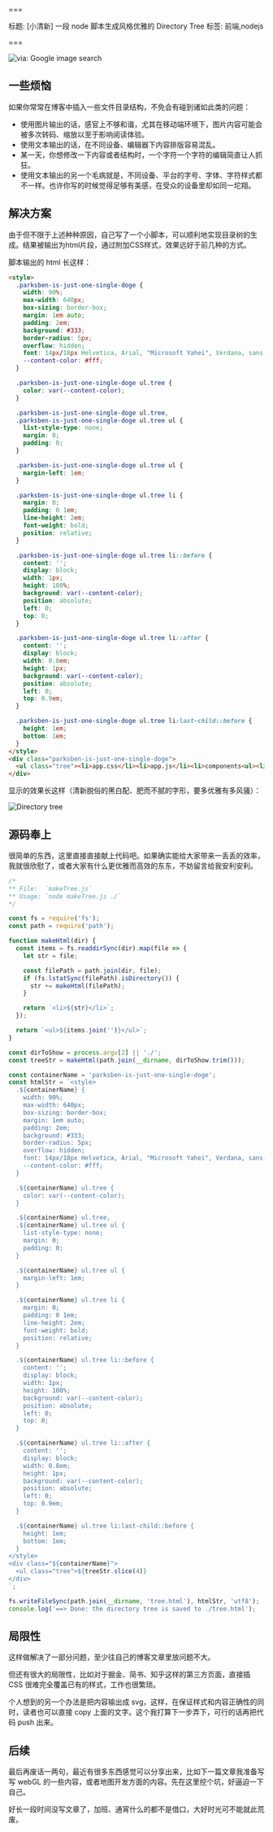 ===

标题: [小清新] 一段 node 脚本生成风格优雅的 Directory Tree
标签: 前端,nodejs

===

![via: Google image search](./thumb.jpg)

## 一些烦恼

如果你常常在博客中插入一些文件目录结构，不免会有碰到诸如此类的问题：

* 使用图片输出的话，感官上不够和谐，尤其在移动端环境下，图片内容可能会被多次转码、缩放以至于影响阅读体验。
* 使用文本输出的话，在不同设备、编辑器下内容排版容易混乱。
* 某一天，你想修改一下内容或者结构时，一个字符一个字符的编辑简直让人抓狂。
* 使用文本输出的另一个毛病就是，不同设备、平台的字号、字体、字符样式都不一样。也许你写的时候觉得足够有美感，在受众的设备里却如同一坨翔。

## 解决方案

由于但不限于上述种种原因，自己写了一个小脚本，可以顺利地实现目录树的生成。结果被输出为html片段，通过附加CSS样式，效果远好于前几种的方式。

脚本输出的 html 长这样：

~~~html
<style>
  .parksben-is-just-one-single-doge {
    width: 90%;
    max-width: 640px;
    box-sizing: border-box;
    margin: 1em auto;
    padding: 2em;
    background: #333;
    border-radius: 5px;
    overflow: hidden;
    font: 14px/18px Helvetica, Arial, "Microsoft Yahei", Verdana, sans-serif;
    --content-color: #fff;
  }

  .parksben-is-just-one-single-doge ul.tree {
    color: var(--content-color);
  }

  .parksben-is-just-one-single-doge ul.tree,
  .parksben-is-just-one-single-doge ul.tree ul {
    list-style-type: none;
    margin: 0;
    padding: 0;
  }

  .parksben-is-just-one-single-doge ul.tree ul {
    margin-left: 1em;
  }

  .parksben-is-just-one-single-doge ul.tree li {
    margin: 0;
    padding: 0 1em;
    line-height: 2em;
    font-weight: bold;
    position: relative;
  }

  .parksben-is-just-one-single-doge ul.tree li::before {
    content: '';
    display: block;
    width: 1px;
    height: 100%;
    background: var(--content-color);
    position: absolute;
    left: 0;
    top: 0;
  }

  .parksben-is-just-one-single-doge ul.tree li::after {
    content: '';
    display: block;
    width: 0.8em;
    height: 1px;
    background: var(--content-color);
    position: absolute;
    left: 0;
    top: 0.9em;
  }

  .parksben-is-just-one-single-doge ul.tree li:last-child::before {
    height: 1em;
    bottom: 1em;
  }
</style>
<div class="parksben-is-just-one-single-doge">
  <ul class="tree"><li>app.css</li><li>app.js</li><li>components<ul><li>Bar3d<ul><li>index.js</li><li>shaders<ul><li>index.js</li></ul></li><li>style.css</li><li>utils<ul><li>mesh.js</li><li>webgl.js</li></ul></li></ul></li><li>Button<ul><li>index.js</li><li>style.css</li></ul></li><li>DragImg<ul><li>index.js</li><li>style.css</li></ul></li><li>PlayStarBySvg<ul><li>index.js</li><li>style.css</li></ul></li><li>PlayStarInCanvas<ul><li>index.js</li><li>style.css</li></ul></li></ul></li><li>utils<ul><li>index.js</li></ul></li></ul>
</div>
~~~

显示的效果长这样（清新脱俗的黑白配、肥而不腻的字形，要多优雅有多风骚）：

![Directory tree](./directory.jpg)

## 源码奉上

很简单的东西，这里直接直接献上代码吧。如果确实能给大家带来一丢丢的效率，我就很欣慰了，或者大家有什么更优雅而高效的东东，不妨留言给我安利安利。

~~~js
/*
** File:  `makeTree.js`
** Usage: `node makeTree.js ./`
*/

const fs = require('fs');
const path = require('path');

function makeHtml(dir) {
  const items = fs.readdirSync(dir).map(file => {
    let str = file;

    const filePath = path.join(dir, file);
    if (fs.lstatSync(filePath).isDirectory()) {
      str += makeHtml(filePath);
    }

    return `<li>${str}</li>`;
  });

  return `<ul>${items.join('')}</ul>`;
}

const dirToShow = process.argv[2] || './';
const treeStr = makeHtml(path.join(__dirname, dirToShow.trim()));

const containerName = 'parksben-is-just-one-single-doge';
const htmlStr = `<style>
  .${containerName} {
    width: 90%;
    max-width: 640px;
    box-sizing: border-box;
    margin: 1em auto;
    padding: 2em;
    background: #333;
    border-radius: 5px;
    overflow: hidden;
    font: 14px/18px Helvetica, Arial, "Microsoft Yahei", Verdana, sans-serif;
    --content-color: #fff;
  }

  .${containerName} ul.tree {
    color: var(--content-color);
  }

  .${containerName} ul.tree,
  .${containerName} ul.tree ul {
    list-style-type: none;
    margin: 0;
    padding: 0;
  }

  .${containerName} ul.tree ul {
    margin-left: 1em;
  }

  .${containerName} ul.tree li {
    margin: 0;
    padding: 0 1em;
    line-height: 2em;
    font-weight: bold;
    position: relative;
  }

  .${containerName} ul.tree li::before {
    content: '';
    display: block;
    width: 1px;
    height: 100%;
    background: var(--content-color);
    position: absolute;
    left: 0;
    top: 0;
  }

  .${containerName} ul.tree li::after {
    content: '';
    display: block;
    width: 0.8em;
    height: 1px;
    background: var(--content-color);
    position: absolute;
    left: 0;
    top: 0.9em;
  }

  .${containerName} ul.tree li:last-child::before {
    height: 1em;
    bottom: 1em;
  }
</style>
<div class="${containerName}">
  <ul class="tree">${treeStr.slice(4)}
</div>
`;

fs.writeFileSync(path.join(__dirname, 'tree.html'), htmlStr, 'utf8');
console.log('==> Done: the directory tree is saved to ./tree.html');
~~~

## 局限性

这样做解决了一部分问题，至少往自己的博客文章里放问题不大。

但还有很大的局限性，比如对于掘金、简书、知乎这样的第三方页面，直接插 CSS 很难完全覆盖已有的样式，工作也很繁琐。

个人想到的另一个办法是把内容输出成 svg，这样，在保证样式和内容正确性的同时，读者也可以直接 copy 上面的文字。这个我打算下一步弄下，可行的话再把代码 push 出来。

## 后续

最后再废话一两句，最近有很多东西感觉可以分享出来，比如下一篇文章我准备写写 webGL 的一些内容，或者地图开发方面的内容。先在这里挖个坑，好逼迫一下自己。

好长一段时间没写文章了，加班、通宵什么的都不是借口，大好时光可不能就此荒废。

